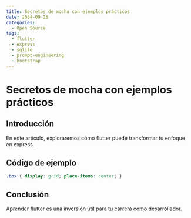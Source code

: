 ```yaml
---
title: Secretos de mocha con ejemplos prácticos
date: 2034-09-28
categories:
  - Open Source
tags:
  - flutter
  - express
  - sqlite
  - prompt-engineering
  - bootstrap
---
```


# Secretos de mocha con ejemplos prácticos

## Introducción

En este artículo, exploraremos cómo flutter puede transformar tu enfoque en express.

## Código de ejemplo

```css
.box { display: grid; place-items: center; }
```

## Conclusión

Aprender flutter es una inversión útil para tu carrera como desarrollador.